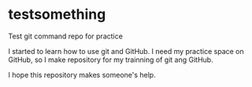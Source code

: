 # testsomething
Test git command repo for practice

I started to learn how to use git and GitHub.
I need my practice space on GitHub, so I make repository for my trainning of git ang GitHub.

I hope this repository makes someone's help.
